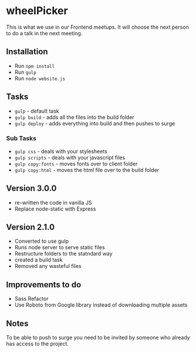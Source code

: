 # wheelPicker
This is what we use in our Frontend meetups. It will choose the next person to do a talk in the next meeting.

## Installation

- Run `npm install`
- Run `gulp`
- Run `node website.js`

## Tasks

 - `gulp` - default task
 - `gulp build` - adds all the files into the build folder
 - `gulp deploy` - adds everything into build and then pushes to surge

### Sub Tasks

- `gulp css` - deals with your stylesheets
- `gulp scripts` - deals with your javascript files
- `gulp copy:fonts` - moves fonts over to client folder
- `gulp copy:html` - moves the html file over to the build folder

## Version 3.0.0

- re-written the code in vanilla JS
- Replace node-static with Express

## Version 2.1.0

- Converted to use gulp
- Runs node server to serve static files
- Restructure folders to the statndard way
- created a build task
- Removed any wasteful files

## Improvements to do

- Sass Refactor
- Use Roboto from Google library instead of downloading multiple assets


## Notes

To be able to push to surge you need to be invited by someone who already has access to the project.

